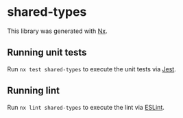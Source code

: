 # shared-types

This library was generated with [Nx](https://nx.dev).

## Running unit tests

Run `nx test shared-types` to execute the unit tests via [Jest](https://jestjs.io).

## Running lint

Run `nx lint shared-types` to execute the lint via [ESLint](https://eslint.org/).
